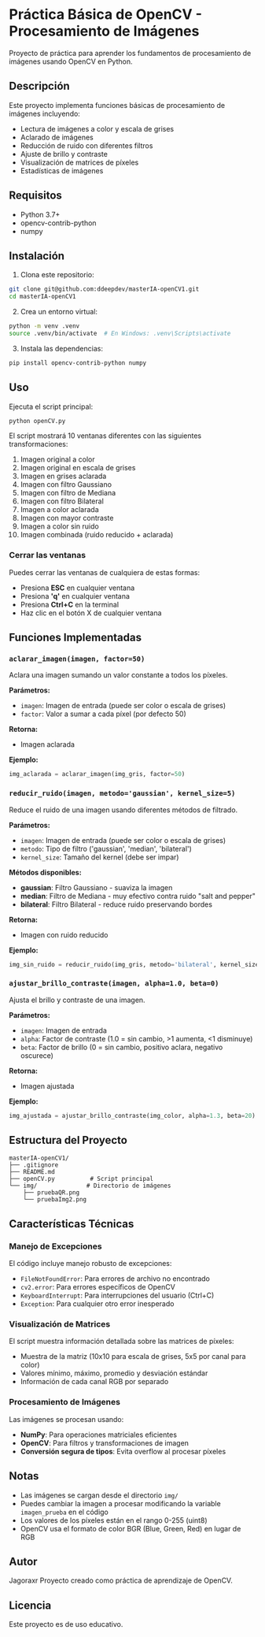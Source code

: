 # Práctica Básica de OpenCV - Procesamiento de Imágenes

Proyecto de práctica para aprender los fundamentos de procesamiento de imágenes usando OpenCV en Python.

## Descripción

Este proyecto implementa funciones básicas de procesamiento de imágenes incluyendo:
- Lectura de imágenes a color y escala de grises
- Aclarado de imágenes
- Reducción de ruido con diferentes filtros
- Ajuste de brillo y contraste
- Visualización de matrices de píxeles
- Estadísticas de imágenes

## Requisitos

- Python 3.7+
- opencv-contrib-python
- numpy

## Instalación

1. Clona este repositorio:
```bash
git clone git@github.com:ddeepdev/masterIA-openCV1.git
cd masterIA-openCV1
```

2. Crea un entorno virtual:
```bash
python -m venv .venv
source .venv/bin/activate  # En Windows: .venv\Scripts\activate
```

3. Instala las dependencias:
```bash
pip install opencv-contrib-python numpy
```

## Uso

Ejecuta el script principal:

```bash
python openCV.py
```

El script mostrará 10 ventanas diferentes con las siguientes transformaciones:
1. Imagen original a color
2. Imagen original en escala de grises
3. Imagen en grises aclarada
4. Imagen con filtro Gaussiano
5. Imagen con filtro de Mediana
6. Imagen con filtro Bilateral
7. Imagen a color aclarada
8. Imagen con mayor contraste
9. Imagen a color sin ruido
10. Imagen combinada (ruido reducido + aclarada)

### Cerrar las ventanas

Puedes cerrar las ventanas de cualquiera de estas formas:
- Presiona **ESC** en cualquier ventana
- Presiona **'q'** en cualquier ventana
- Presiona **Ctrl+C** en la terminal
- Haz clic en el botón X de cualquier ventana

## Funciones Implementadas

### `aclarar_imagen(imagen, factor=50)`

Aclara una imagen sumando un valor constante a todos los píxeles.

**Parámetros:**
- `imagen`: Imagen de entrada (puede ser color o escala de grises)
- `factor`: Valor a sumar a cada píxel (por defecto 50)

**Retorna:**
- Imagen aclarada

**Ejemplo:**
```python
img_aclarada = aclarar_imagen(img_gris, factor=50)
```

### `reducir_ruido(imagen, metodo='gaussian', kernel_size=5)`

Reduce el ruido de una imagen usando diferentes métodos de filtrado.

**Parámetros:**
- `imagen`: Imagen de entrada (puede ser color o escala de grises)
- `metodo`: Tipo de filtro ('gaussian', 'median', 'bilateral')
- `kernel_size`: Tamaño del kernel (debe ser impar)

**Métodos disponibles:**
- **gaussian**: Filtro Gaussiano - suaviza la imagen
- **median**: Filtro de Mediana - muy efectivo contra ruido "salt and pepper"
- **bilateral**: Filtro Bilateral - reduce ruido preservando bordes

**Retorna:**
- Imagen con ruido reducido

**Ejemplo:**
```python
img_sin_ruido = reducir_ruido(img_gris, metodo='bilateral', kernel_size=9)
```

### `ajustar_brillo_contraste(imagen, alpha=1.0, beta=0)`

Ajusta el brillo y contraste de una imagen.

**Parámetros:**
- `imagen`: Imagen de entrada
- `alpha`: Factor de contraste (1.0 = sin cambio, >1 aumenta, <1 disminuye)
- `beta`: Factor de brillo (0 = sin cambio, positivo aclara, negativo oscurece)

**Retorna:**
- Imagen ajustada

**Ejemplo:**
```python
img_ajustada = ajustar_brillo_contraste(img_color, alpha=1.3, beta=20)
```

## Estructura del Proyecto

```
masterIA-openCV1/
├── .gitignore
├── README.md
├── openCV.py          # Script principal
└── img/              # Directorio de imágenes
    ├── pruebaQR.png
    └── pruebaImg2.png
```

## Características Técnicas

### Manejo de Excepciones

El código incluye manejo robusto de excepciones:
- `FileNotFoundError`: Para errores de archivo no encontrado
- `cv2.error`: Para errores específicos de OpenCV
- `KeyboardInterrupt`: Para interrupciones del usuario (Ctrl+C)
- `Exception`: Para cualquier otro error inesperado

### Visualización de Matrices

El script muestra información detallada sobre las matrices de píxeles:
- Muestra de la matriz (10x10 para escala de grises, 5x5 por canal para color)
- Valores mínimo, máximo, promedio y desviación estándar
- Información de cada canal RGB por separado

### Procesamiento de Imágenes

Las imágenes se procesan usando:
- **NumPy**: Para operaciones matriciales eficientes
- **OpenCV**: Para filtros y transformaciones de imagen
- **Conversión segura de tipos**: Evita overflow al procesar píxeles

## Notas

- Las imágenes se cargan desde el directorio `img/`
- Puedes cambiar la imagen a procesar modificando la variable `imagen_prueba` en el código
- Los valores de los píxeles están en el rango 0-255 (uint8)
- OpenCV usa el formato de color BGR (Blue, Green, Red) en lugar de RGB

## Autor

Jagoraxr
Proyecto creado como práctica de aprendizaje de OpenCV.

## Licencia

Este proyecto es de uso educativo.
